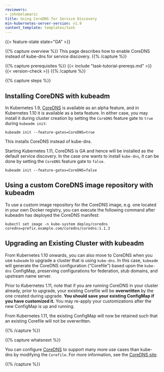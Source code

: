 ```yaml
---
reviewers:
- johnbelamaric
title: Using CoreDNS for Service Discovery
min-kubernetes-server-version: v1.9
content_template: templates/task
---
```


{{< feature-state state="GA" >}}

{{% capture overview %}}
This page describes how to enable CoreDNS instead of kube-dns for service
discovery.
{{% /capture %}}

{{% capture prerequisites %}}
{{< include "task-tutorial-prereqs.md" >}} {{< version-check >}}
{{% /capture %}}

{{% capture steps %}}

## Installing CoreDNS with kubeadm

In Kubernetes 1.9, [CoreDNS](https://coredns.io) is available as an alpha feature, and
in Kubernetes 1.10 it is available as a beta feature. In either case, you may install
it during cluster creation by setting the `CoreDNS` feature gate to `true` during `kubeadm init`:

```
kubeadm init --feature-gates=CoreDNS=true
```

This installs CoreDNS instead of kube-dns.

Starting Kubernetes 1.11, CoreDNS is GA and hence will be installed as the default service discovery.
In the case one wants to install `kube-dns`, it can be done by setting the `CoreDNS` feature gate to `false`.

```
kubeadm init --feature-gates=CoreDNS=false
```


## Using a custom CoreDNS image repository with kubeadm

To use a custom image repository for the CoreDNS image, e.g. one located in your own Docker registry,
you can execute the following command after kubeadm has deployed the CoreDNS manifest:

```shell
kubectl set image -n kube-system deploy/coredns coredns=prefix.example.com/coredns/coredns:1.1.3
```

## Upgrading an Existing Cluster with kubeadm

From Kubernetes 1.10 onwards, you can also move to CoreDNS when you use `kubeadm` to upgrade
a cluster that is using `kube-dns`. In this case, `kubeadm` will generate the CoreDNS configuration
("Corefile") based upon the `kube-dns` ConfigMap, preserving configurations for federation,
stub domains, and upstream name server.

Prior to Kubernetes 1.11, note that if you are running CoreDNS in your cluster already, prior to upgrade, your existing Corefile will be
**overwritten** by the one created during upgrade. **You should save your existing ConfigMap
if you have customized it.** You may re-apply your customizations after the new ConfigMap is
up and running.

From Kubernetes 1.11, the existing ConfigMap will now be retained such that an existing
Corefile will not be overwritten.

{{% /capture %}}

{{% capture whatsnext %}}

You can configure [CoreDNS](https://coredns.io) to support many more use cases than
kube-dns by modifying the `Corefile`. For more information, see the
[CoreDNS site](https://coredns.io/2017/05/08/custom-dns-entries-for-kubernetes/).

{{% /capture %}}


